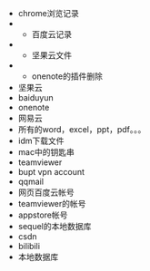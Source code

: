- chrome浏览记录
- - 百度云记录
- - 坚果云文件
- - onenote的插件删除
- 坚果云
- baiduyun
- onenote
- 网易云
- 所有的word，excel，ppt，pdf。。。
- idm下载文件
- mac中的钥匙串
- teamviewer
- bupt vpn account
- qqmail
- 网页百度云帐号
- teamviewer的帐号
- appstore帐号
- sequel的本地数据库
- csdn
- bilibili
- 本地数据库